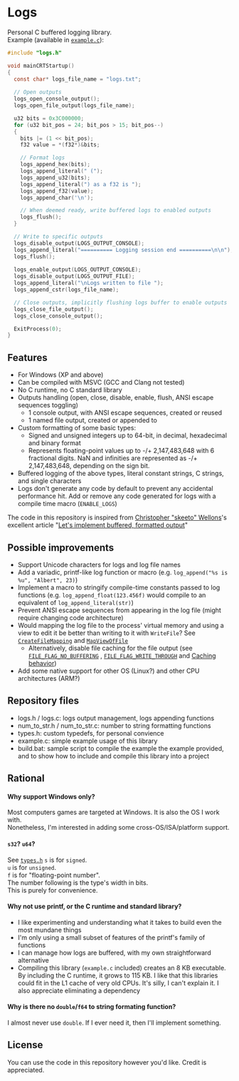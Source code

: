 # Logs
Personal C buffered logging library.  
Example (available in [`example.c`](example.c)):
```C
#include "logs.h"

void mainCRTStartup()
{
  const char* logs_file_name = "logs.txt";
  
  // Open outputs
  logs_open_console_output();
  logs_open_file_output(logs_file_name);

  u32 bits = 0x3C000000;
  for (u32 bit_pos = 24; bit_pos > 15; bit_pos--)
  {
    bits |= (1 << bit_pos);
    f32 value = *(f32*)&bits;

    // Format logs
    logs_append_hex(bits);
    logs_append_literal(" (");
    logs_append_u32(bits);
    logs_append_literal(") as a f32 is ");
    logs_append_f32(value);
    logs_append_char('\n');

    // When deemed ready, write buffered logs to enabled outputs
    logs_flush();
  }

  // Write to specific outputs
  logs_disable_output(LOGS_OUTPUT_CONSOLE);
  logs_append_literal("========== Logging session end ==========\n\n");
  logs_flush();
  
  logs_enable_output(LOGS_OUTPUT_CONSOLE);
  logs_disable_output(LOGS_OUTPUT_FILE);
  logs_append_literal("\nLogs written to file ");
  logs_append_cstr(logs_file_name);

  // Close outputs, implicitly flushing logs buffer to enable outputs
  logs_close_file_output();
  logs_close_console_output();

  ExitProcess(0);
}
```

## Features
- For Windows (XP and above)
- Can be compiled with MSVC (GCC and Clang not tested)
- No C runtime, no C standard library
- Outputs handling (open, close, disable, enable, flush, ANSI escape sequences toggling)
  - 1 console output, with ANSI escape sequences, created or reused
  - 1 named file output, created or appended to
- Custom formatting of some basic types:
  - Signed and unsigned integers up to 64-bit, in decimal, hexadecimal and binary format
  - Represents floating-point values up to -/+ 2,147,483,648 with 6 fractional digits.
    NaN and infinities are represented as -/+ 2,147,483,648, depending on the sign bit.
- Buffered logging of the above types, literal constant strings, C strings, and single characters
- Logs don't generate any code by default to prevent any accidental performance hit. Add or remove
  any code generated for logs with a compile time macro (`ENABLE_LOGS`)

The code in this repository is inspired from [Christopher "skeeto" Wellons](https://github.com/skeeto)'s excellent article
"[Let's implement buffered, formatted output](https://nullprogram.com/blog/2023/02/13/)"


## Possible improvements
- Support Unicode characters for logs and log file names
- Add a variadic, printf-like log function or macro (e.g. `log_append("%s is %u", "Albert", 23)`)
- Implement a macro to stringify compile-time constants passed to log functions
  (e.g. `log_append_float(123.456f)` would compile to an equivalent of `log_append_literal(str)`)
- Prevent ANSI escape sequences from appearing in the log file (might require changing code architecture)
- Would mapping the log file to the process' virtual memory and using a view to edit it be better
  than writing to it with `WriteFile`? See [`CreateFileMapping`](https://learn.microsoft.com/en-us/windows/win32/api/winbase/nf-winbase-createfilemappinga) and
  [`MapViewOfFile`](https://learn.microsoft.com/en-us/windows/win32/api/memoryapi/nf-memoryapi-mapviewoffile)
  - Alternatively, disable file caching for the file output (see
  [`FILE_FLAG_NO_BUFFERING`](https://learn.microsoft.com/en-us/windows/win32/api/fileapi/nf-fileapi-createfilea#FILE_FLAG_NO_BUFFERING)
  ,
  [`FILE_FLAG_WRITE_THROUGH`](`https://learn.microsoft.com/en-us/windows/win32/api/fileapi/nf-fileapi-createfilea#FILE_FLAG_WRITE_THROUGH`)
  and
  [Caching behavior](https://learn.microsoft.com/en-us/windows/win32/api/fileapi/nf-fileapi-createfilea#caching-behavior))
- Add some native support for other OS (Linux?) and other CPU architectures (ARM?)

## Repository files
- logs.h / logs.c: logs output management, logs appending functions
- num_to_str.h / num_to_str.c: number to string formatting functions
- types.h: custom typedefs, for personal convience
- example.c: simple example usage of this library
- build.bat: sample script to compile the example the example provided, and to show how to include
  and compile this library into a project

## Rational
#### Why support Windows only?
Most computers games are targeted at Windows. It is also the OS I work with.  
Nonetheless, I'm interested in adding some cross-OS/ISA/platform support.

#### `s32`? `u64`?
See [`types.h`](types.h)
`s` is for `signed`.  
`u` is for `unsigned`.  
`f` is for "floating-point number".  
The number following is the type's width in bits.  
This is purely for convenience.

#### Why not use printf, or the C runtime and standard library?
- I like experimenting and understanding what it takes to build even the most mundane things
- I'm only using a small subset of features of the printf's family of functions
- I can manage how logs are buffered, with my own straightforward alternative
- Compiling this library (`example.c` included) creates an 8 KB executable. By including the C
  runtime, it grows to 115 KB. I like that this libraries could fit in the L1 cache of very old
  CPUs. It's silly, I can't explain it. I also appreciate eliminating a dependency

#### Why is there no `double`/`f64` to string formating function?
I almost never use `double`. If I ever need it, then I'll implement something.

## License
You can use the code in this repository however you'd like. Credit is appreciated. 
